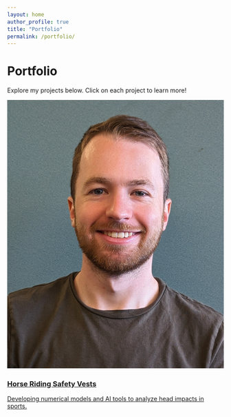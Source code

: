 ```yaml
---
layout: home
author_profile: true
title: "Portfolio"
permalink: /portfolio/
---
```


# Portfolio

Explore my projects below. Click on each project to learn more!

<div class="portfolio-grid">
  <a href="/projects/FOMO/" class="portfolio-item">
    <img src="/assets/images/headshot_TA.jpg" alt="Project 1 Cover" class="portfolio-image">
    <div class="portfolio-text">
      <h3>Horse Riding Safety Vests</h3>
      <p>Developing numerical models and AI tools to analyze head impacts in sports.</p>
    </div>
  </a>
